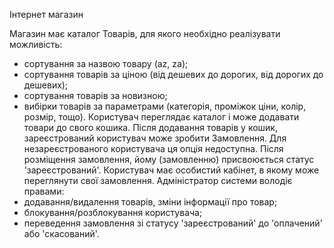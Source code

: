 Інтернет магазин

Магазин має каталог Товарів, для якого необхідно реалізувати можливість:
- сортування за назвою товару (az, za);
- сортування товарів за ціною (від дешевих до дорогих, від дорогих до дешевих);
- сортування товарів за новизною;
- вибірки товарів за параметрами (категорія, проміжок ціни, колір, розмір, тощо).
  Користувач переглядає каталог і може додавати товари до свого кошика. Після додавання товарів у кошик, зареєстрований користувач може зробити Замовлення. Для незареєстрованого користувача ця опція недоступна. Після розміщення замовлення, йому (замовленню) присвоюється статус 'зареєстрований'.
  Користувач має особистий кабінет, в якому може переглянути свої замовлення.
  Адміністратор системи володіє правами:
- додавання/видалення товарів, зміни інформації про товар;
- блокування/розблокування користувача;
- переведення замовлення зі статусу 'зареєстрований' до 'оплачений' або 'скасований'.